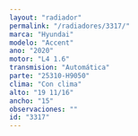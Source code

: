 ```yaml
---
layout: "radiador"
permalink: "/radiadores/3317/"
marca: "Hyundai"
modelo: "Accent"
ano: "2020"
motor: "L4 1.6"
transmision: "Automática"
parte: "25310-H9050"
clima: "Con clima"
alto: "19 11/16"
ancho: "15"
observaciones: ""
id: "3317"
---
```


